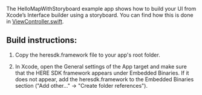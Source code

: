 The HelloMapWithStoryboard example app shows how to build your UI from Xcode’s Interface builder using a storyboard. You can find how this is done in [ViewController.swift](guides/ios/markdown/en-US/examples/HelloMapWithStoryboard/HelloMapWithStoryboard/ViewController.swift).

Build instructions:
-------------------

1) Copy the heresdk.framework file to your app's root folder.

2) In Xcode, open the General settings of the App target and make sure that the HERE SDK framework appears under Embedded Binaries. If it does not appear, add the heresdk.framework to the Embedded Binaries section ("Add other..." -> "Create folder references").
